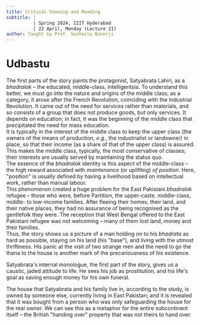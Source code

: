 ```yaml
---
title: Critical Viewing and Reading
subtitle: |
          | Spring 2024, IIIT Hyderabad
          | 22 April, Monday (Lecture 21)
author: Taught by Prof. Sushmita Banerji
---
```


# Udbastu
The first parts of the story paints the protagonist, Satyabrata Lahiri, as a *bhadralok* – the educated, middle-class, intelligentsia. To understand this better, we must go into the nature and origins of the middle class; as a category, it arose after the French Revolution, coinciding with the Industrial Revolution. It came out of the need for services rather than materials, and so consists of a group that does not produce goods, but only services. It depends on education; in fact, it was the beginning of the middle class that precipitated the need for mass education.  
It is typically in the interest of the middle class to keep the upper class (the owners of the means of production, *e.g.*, the industrialist or landowner) in place, so that their income (as a share of that of the upper class) is assured. This makes the middle class, typically, the most conservative of classes; their interests are usually served by maintaining the status quo.  
The essence of the *bhadralok* identity is this aspect of the middle-class – the high reward associated with *maintenance* (or uplifitng) *of position*. Here, "position" is usually defined by having a livelihood based on intellectual work, rather than manual labour.  
This phenomenon created a huge problem for the East Pakistani *bhadralok* refugee – those who were, before Partition, the upper-caste, middle-class, middle- to low-income families. After fleeing their homes, their land, and their native places, they had no assurance of being recognised as the gentlefolk they were. The reception that West Bengal offered to the East Pakistani refugee was not welcoming – many of them lost land, money and their families.  
Thus, the story shows us a picture of a man holding on to his *bhadrata* as hard as possible, staying on his land (his "base"), and living with the utmost thriftiness. His panic at the visit of two strange men and the need to go the thana to the house is another mark of the precariousness of his existence.

Satyabrata's internal monologue, the first part of the story, gives us a caustic, jaded attitude to life. He sees his job as prostitution, and his life's goal as saving enough money for his own funeral.

The house that Satyabrata and his family live in, according to the study, is owned by someone else, currently living in East Pakistan; and it is revealed that it was bought from a person who was only safeguarding the house for the real owner. We can see this as a metaphor for the entire subcontinent itself – the British "handing over" property that was not theirs to hand over.